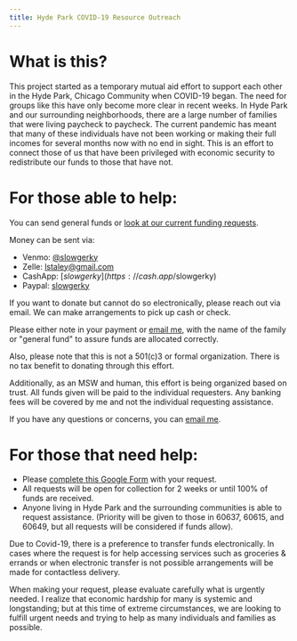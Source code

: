 ```yaml
---
title: Hyde Park COVID-19 Resource Outreach
---
```


# What is this?

This project started as a temporary mutual aid effort to support each other in the Hyde Park, Chicago Community when COVID-19 began. The need for groups like this have only become more clear in recent weeks. In Hyde Park and our surrounding neighborhoods, there are a large number of families that were living paycheck to paycheck. The current pandemic has meant that many of these individuals have not been working or making their full incomes for several months now with no end in sight. This is an effort to connect those of us that have been privileged with economic security to redistribute our funds to those that have not.

# For those able to help:

You can send general funds or [look at our current funding requests](https://docs.google.com/spreadsheets/d/e/2PACX-1vRwpFoQInRskpmi_sZ3ZLqMMnGOsSS10yWlSyu5PqiZk_WNfWRLZWqOOrk_oDkpuwvrvzA0k8IW3t-g/pubhtml?gid=1880056585&single=true). 

Money can be sent via:
- Venmo: [@slowgerky](https://venmo.com/slowgerky)
- Zelle: lstaley@gmail.com
- CashApp: [$slowgerky](https://cash.app/$slowgerky)
- Paypal: [slowgerky](https://www.paypal.me/slowgerky)

If you want to donate but cannot do so electronically, please reach out via email. We can make arrangements to pick up cash or check.

Please either note in your payment or [email me](mailto:lstaley@gmail.com), with the name of the family or "general fund" to assure funds are allocated correctly. 

Also, please note that this is not a 501(c)3 or formal organization. There is no tax benefit to donating through this effort. 

Additionally, as an MSW and human, this effort is being organized based on trust. All funds given will be paid to the individual requesters. Any banking fees will be covered by me and not the individual requesting assistance. 

If you have any questions or concerns, you can [email me](mailto:lstaley@gmail.com).

# For those that need help:

- Please [complete this Google Form](https://docs.google.com/forms/d/e/1FAIpQLSfZ-G-r46N6ue3bMX5LFoF8L2LLQ5SbEC_HL20Hsbc_acoLeg/viewform?vc=0&c=0&w=1&usp=mail_form_link) with your request. 
- All requests will be open for collection for 2 weeks or until 100% of funds are received. 
- Anyone living in Hyde Park and the surrounding communities is able to request assistance. (Priority will be given to those in 60637, 60615, and 60649, but all requests will be considered if funds allow).

Due to Covid-19, there is a preference to transfer funds electronically. In cases where the request is for help accessing services such as groceries & errands or when electronic transfer is not possible arrangements will be made for contactless delivery. 

When making your request, please evaluate carefully what is urgently needed. I realize that economic hardship for many is systemic and longstanding; but at this time of extreme circumstances, we are looking to fulfill urgent needs and trying to help as many individuals and families as possible. 
